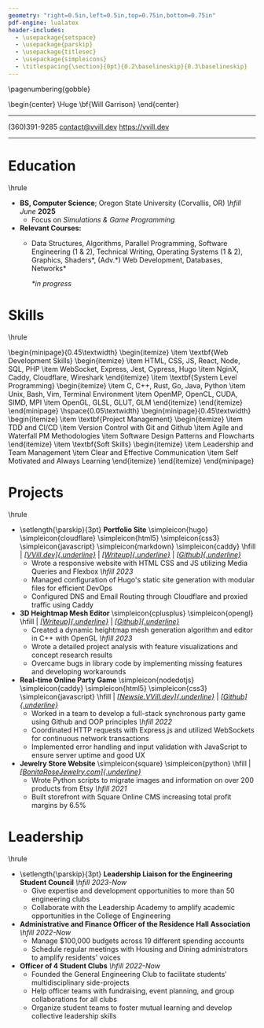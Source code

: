 ```yaml
---
geometry: "right=0.5in,left=0.5in,top=0.75in,bottom=0.75in"
pdf-engine: lualatex
header-includes:
  - \usepackage{setspace}
  - \usepackage{parskip}
  - \usepackage{titlesec}
  - \usepackage{simpleicons}
  - \titlespacing{\section}{0pt}{0.2\baselineskip}{0.3\baselineskip}
---
```


\pagenumbering{gobble}

\begin{center}
  \Huge \bf{Will Garrison}
\end{center}

  --------------- ------------------- -------------------
  (360)391-9285   contact@vvill.dev   https://vvill.dev
  --------------- ------------------- -------------------


# Education

\hrule

-   **BS, Computer Science**; Oregon State University (Corvallis, OR) 
    *\hfill June* **2025**
    -   Focus on *Simulations & Game Programming*
-   **Relevant Courses:**
    -   Data Structures, Algorithms, Parallel Programming, Software
        Engineering (1 & 2), Technical Writing, Operating Systems (1 &
        2), Graphics, Shaders\*, (Adv.\*) Web Development, Databases,
        Networks\*

        *\*in progress*

# Skills

\hrule

\begin{minipage}{0.45\textwidth}
  \begin{itemize}
  \item \textbf{Web Development Skills}
    \begin{itemize}
      \item HTML, CSS, JS, React, Node, SQL, PHP
      \item WebSocket, Express, Jest, Cypress, Hugo
      \item NginX, Caddy, Cloudflare, Wireshark
    \end{itemize}
  \item \textbf{System Level Programming}
    \begin{itemize}
      \item C, C++, Rust, Go, Java, Python
      \item Unix, Bash, Vim, Terminal Environment
      \item OpenMP, OpenCL, CUDA, SIMD, MPI
      \item OpenGL, GLSL, GLUT, GLM
    \end{itemize}
  \end{itemize}
\end{minipage}
\hspace{0.05\textwidth}
\begin{minipage}{0.45\textwidth}
  \begin{itemize}
  \item \textbf{Project Management}
      \begin{itemize}
        \item TDD and CI/CD
        \item Version Control with Git and Github
        \item Agile and Waterfall PM Methodologies
        \item Software Design Patterns and Flowcharts
      \end{itemize}
  \item \textbf{Soft Skills}
      \begin{itemize}
        \item Leadership and Team Management
        \item Clear and Effective Communication
        \item Self Motivated and Always Learning
      \end{itemize}
  \end{itemize}
\end{minipage}

# Projects

\hrule

-   \setlength{\parskip}{3pt} **Portfolio Site** 
    \simpleicon{hugo} \simpleicon{cloudflare} \simpleicon{html5} \simpleicon{css3} 
    \simpleicon{javascript} \simpleicon{markdown} \simpleicon{caddy} \hfill | 
    *[[VVill.dev]{.underline}](https://vvill.dev)* |
    *[[Writeup]{.underline}](https://vvill.dev/projects/website)* |
    *[[Github]{.underline}](https://github.com/VVill-ga/vvill.dev)*
    -   Wrote a responsive website with HTML CSS and JS utilizing Media Queries 
        and Flexbox *\hfill 2023*
    -   Managed configuration of Hugo's static site generation with modular 
        files for efficient DevOps
    -   Configured DNS and Email Routing through Cloudflare and proxied traffic 
        using Caddy
-   **3D Heightmap Mesh Editor** \simpleicon{cplusplus} \simpleicon{opengl}
    \hfill | *[[Writeup]{.underline}](https://vvill.dev/projects/topotoucher)* | 
    *[[Github]{.underline}](https://github.com/VVill-ga/topotoucher)*
    -   Created a dynamic heightmap mesh generation algorithm and editor in C++ 
        with OpenGL *\hfill 2023*
    -   Wrote a detailed project analysis with feature visualizations and 
        concept research results
    -   Overcame bugs in library code by implementing missing features and
        developing workarounds
-   **Real-time Online Party Game** \simpleicon{nodedotjs} \simpleicon{caddy}
    \simpleicon{html5} \simpleicon{css3} \simpleicon{javascript}
    \hfill | *[[Newsie.VVill.dev]{.underline}](https://newsie.vvill.dev)*
    \| *[[Github]{.underline}](https://github.com/VVill-ga/newsie)*
    -   Worked in a team to develop a full-stack synchronous party game using 
        Github and OOP principles *\hfill 2022*
    -   Coordinated HTTP requests with Express.js and utilized WebSockets for 
        continuous network transactions
    -   Implemented error handling and input validation with JavaScript to 
        ensure server uptime and good UX
-   **Jewelry Store Website** \simpleicon{square} \simpleicon{python} \hfill | 
    *[[BonitaRoseJewelry.com]{.underline}](https://bonitarosejewelry.com)*
    -   Wrote Python scripts to migrate images and information on over 200
        products from Etsy *\hfill 2021*
    -   Built storefront with Square Online CMS increasing total profit margins 
        by 6.5%

# Leadership

\hrule

-   \setlength{\parskip}{3pt} **Leadership Liaison for the Engineering Student 
    Council** *\hfill 2023-Now*
    -   Give expertise and development opportunities to more than 50 engineering
        clubs
    -   Collaborate with the Leadership Academy to amplify academic
        opportunities in the College of Engineering
-   **Administrative and Finance Officer of the Residence Hall
    Association** *\hfill 2022-Now*
    -   Manage \$100,000 budgets across 19 different spending accounts
    -   Schedule regular meetings with Housing and Dining administrators to
        amplify residents' voices
-   **Officer of 4 Student Clubs** *\hfill 2022-Now*
    -   Founded the General Engineering Club to facilitate students'
        multidisciplinary side-projects
    -   Help officer teams with fundraising, event planning, and group 
        collaborations for all clubs
    -   Organize student teams to foster mutual learning and develop collective
        leadership skills

